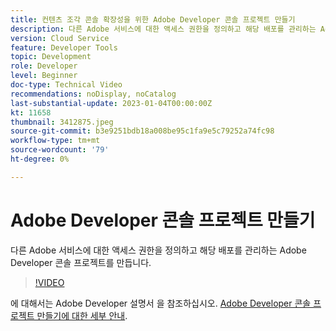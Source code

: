 ```yaml
---
title: 컨텐츠 조각 콘솔 확장성을 위한 Adobe Developer 콘솔 프로젝트 만들기
description: 다른 Adobe 서비스에 대한 액세스 권한을 정의하고 해당 배포를 관리하는 Adobe Developer 콘솔 프로젝트를 만드는 방법을 알아봅니다.
version: Cloud Service
feature: Developer Tools
topic: Development
role: Developer
level: Beginner
doc-type: Technical Video
recommendations: noDisplay, noCatalog
last-substantial-update: 2023-01-04T00:00:00Z
kt: 11658
thumbnail: 3412875.jpeg
source-git-commit: b3e9251bdb18a008be95c1fa9e5c79252a74fc98
workflow-type: tm+mt
source-wordcount: '79'
ht-degree: 0%

---
```



# Adobe Developer 콘솔 프로젝트 만들기

다른 Adobe 서비스에 대한 액세스 권한을 정의하고 해당 배포를 관리하는 Adobe Developer 콘솔 프로젝트를 만듭니다.

>[!VIDEO](https://video.tv.adobe.com/v/3412875?quality=12&learn=on)

에 대해서는 Adobe Developer 설명서 을 참조하십시오. [Adobe Developer 콘솔 프로젝트 만들기에 대한 세부 안내](https://developer.adobe.com/uix/docs/services/aem-cf-console-admin/extension-development/#create-a-project-in-adobe-developer-console).
